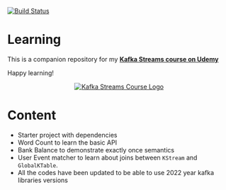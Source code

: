 [![Build Status](https://travis-ci.org/simplesteph/kafka-streams-course.svg?branch=master)](https://travis-ci.org/simplesteph/kafka-streams-course)

# Learning

This is a companion repository for my [**Kafka Streams course on Udemy**](https://links.datacumulus.com/kafka-streams-coupon)

Happy learning!

<p align="center">
    <a href="https://www.udemy.com/kafka-streams/?couponCode=GITHUB">
        <img src="http://i.imgur.com/YRJijb0.png" alt="Kafka Streams Course Logo"/>
    </a>
</p>

# Content

 - Starter project with dependencies
 - Word Count to learn the basic API
 - Bank Balance to demonstrate exactly once semantics
 - User Event matcher to learn about joins between `KStream` and `GlobalKTable`.
 - All the codes have been updated to be able to use 2022 year kafka libraries versions